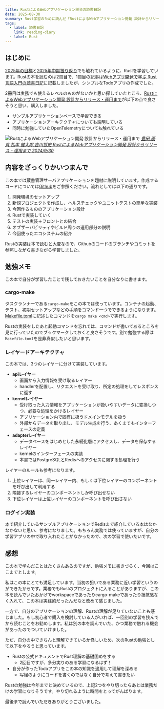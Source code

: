 ```yaml
---
title: RustによるWebアプリケーション開発の読書日記
date: 2025-08-30
summary: Rust学習のために読んだ「RustによるWebアプリケーション開発 設計からリリース・運用まで」の読書日記
tags:
  - label: 読書日記
    link: reading-diary
  - label: Rust
---
```


## はじめに

[2025年の目標](20250118_blog-kaizen)と[2025年中期振り返り](20250705_looking-back)でも触れているように、Rustを学習しています。Rustの本を読むのは2冊目で、1冊目の記事は[Webアプリ開発で学ぶ Rust言語入門の読書日記](./20250209_rust-studying.md)に記載しましたが、シンプルなTodoアプリの作成でした。

2冊目は実務でも使えるレベルのものがないかと思い探していたところ、[RustによるWebアプリケーション開発 設計からリリース・運用まで](https://www.amazon.co.jp/dp/4065369576)が以下の点で良さそうと思い、購入しました。

- サンプルアプリケーションベースで学習できる
- アプリケーションアーキテクチャについても説明している
- 同時に勉強していたOpenTelemetryについても触れている

![RustによるWebアプリケーション開発 設計からリリース・運用まで](https://m.media-amazon.com/images/I/71A328H1MXL._SY385_.jpg)
_[豊田 優貴,松本 健太郎,吉川哲史 RustによるWebアプリケーション開発 設計からリリース・運用まで 2024/9/30](https://www.amazon.co.jp/dp/4065369576)_

## 内容をざっくりかいつまんで

この本では蔵書管理サーバアプリケーションを題材に説明しています。作成するコードについては[Github](https://github.com/rust-web-app-book)をご参照ください。流れとしては以下の通りです。

1. 開発環境のセットアップ
2. 新規プロジェクトを作成し、ヘルスチェックやユニットテストの簡単な実装
3. 今回作るもののアプリケーション設計
4. Rustで実装していく
5. テストの実装＋フロントとの結合
6. オブザーバビリティやビルド周りの運用部分の説明
7. 今回使ったエコシステムの紹介

Rustの実装は本で読むと大変なので、Githubのコードのブランチやコミットを参照しながら書きながら学習しました。

## 勉強メモ

この本で自分が学習したことで残しておきたいことを自分なりに書きます。

### cargo-make

タスクランナーである`cargo-make`をこの本では使っています。コンテナの起動、テスト、初期セットアップなどの手順をコマンド一つでできるようになります。[Makefile.toml](https://github.com/rust-web-app-book/rusty-book-manager/blob/main/Makefile.toml)に記述したコマンドを`cargo make <cmd>`で実行します。

Rustの実装をしたあと起動コマンドを忘れては、コマンドが書いてあるところを見に行っていたのでブックマークしておくと良さそうです。別で勉強する際は`Makefile.toml`を是非真似したいと思います。

### レイヤードアーキテクチャ

この本では、3つのレイヤーに分けて実装しています。

- **apiレイヤー**
  - 画面から入力情報を受け取るレイヤー
  - handlerを配置し、リクエストを受け取り、所定の処理をしてレスポンスに返す
- **kernelレイヤー**
  - 受け取った入力情報をアプリケーションが扱いやすいデータに変換しつつ、必要な処理をかけるレイヤー
  - アプリケーション内で固有に扱うドメインモデルを扱う
  - 外部からデータを取り出し、モデル生成を行う、あくまでもインターフェースの定義
- **adapterレイヤー**
  - データベースをはじめとした永続化層にアクセスし、データを保存するレイヤー
  - kernelのインターフェースの実装
  - 本書ではPostgreSQLとRedisへのアクセスに関する処理を行う

レイヤーのルールも参考になります。

1. 上位レイヤーは、同一レイヤー内、もしくは下位レイヤーのコンポーネントを呼び出して利用する
2. 隣接するレイヤーのコンポーネントしか呼び出せない
3. 下位レイヤーは上位レイヤーのコンポーネントを呼び出さない

### ログイン実装

本で紹介しているサンプルアプリケーションでRedisまで紹介している本はなかなかないと思い、参考になりました。もちろん実務では使っていますが、自分の学習アプリの中で取り入れたことがなかったので、次の学習で使いたいです。

## 感想

この本で学んだことはたくさんあるのですが、勉強メモに書きづらく、今回はここまでとします。

私はこの本にとても満足しています。当初の狙いである業務に近い学習というのができたからです。業務でもRustのプロジェクトに入ることがありますが、この本を読んでいたおかげでworkspaceであったりcargo-makeであったり抵抗感なく入れて、この本は実践的だったんだなと改めて感じました。

一方で、自分のアプリケーションの理解、Rustの理解が足りていないことも感じました。もし初心者で購入を検討している人がいれば、一回別の学習を挟んでから読むことをお勧めします。私は別の本を読んでいた、かつ業務で触れる機会があったのでついていけました。

ただ、自分の中できちんと理解できているか怪しいため、次のRustの勉強として以下をやろうと思っています。

- Rustの公式ドキュメントでRust理解の基礎固めをする
  - 2回目ですが、多分実りのある学習になるはず！
- 自分が作ったTodoアプリをこの本の知識を適用して理解を深める
  - 写経のようにコードを書くのではなく自分で考えて書きたい

Rustの勉強は今年までと決めているので、上記2つをやり切ったらあとは業務だけの学習になりそうです。やり切れるように時間をとってがんばります。

最後まで読んでいただきありがとうございました。
